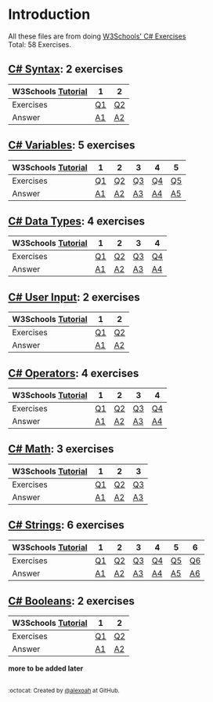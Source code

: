 # Introduction
All these files are from doing [W3Schools' C# Exercises](https://www.w3schools.com/cs/exercise.asp)  
Total: 58 Exercises.

## [C# Syntax](./CS-Syntax): 2 exercises
| W3Schools [Tutorial](https://www.w3schools.com/cs/cs_syntax.asp) | 1 | 2 |
| :--- | --- | --- |
| Exercises | [Q1](https://www.w3schools.com/cs/exercise.asp?filename=exercise_syntax1) | [Q2](https://www.w3schools.com/cs/exercise.asp?filename=exercise_syntax2) |
| Answer | [A1](./CS-Syntax/csSyntaxE1.cs) | [A2](./CS-Syntax/csSyntaxE2.cs) |

## [C# Variables](./CS-Variables): 5 exercises
| W3Schools [Tutorial](https://www.w3schools.com/cs/cs_variables.asp) | 1 | 2 | 3 | 4 | 5 |
| :--- | --- | --- | --- | --- | --- |
| Exercises | [Q1](https://www.w3schools.com/cs/exercise.asp?filename=exercise_variables1) | [Q2](https://www.w3schools.com/cs/exercise.asp?filename=exercise_variables2) | [Q3](https://www.w3schools.com/cs/exercise.asp?filename=exercise_variables3) | [Q4](https://www.w3schools.com/cs/exercise.asp?filename=exercise_variables4) | [Q5](https://www.w3schools.com/cs/exercise.asp?filename=exercise_variables5) |
| Answer | [A1](./CS-Variables/csVariablesE1.cs) | [A2](./CS-Variables/csVariablesE2.cs) | [A3](./CS-Variables/csVariablesE3.cs) | [A4](./CS-Variables/csVariablesE4.cs) | [A5](./CS-Variables/csVariablesE5.cs) |

## [C# Data Types](./CS-DataTypes): 4 exercises
| W3Schools [Tutorial](https://www.w3schools.com/cs/cs_data_types.asp) | 1 | 2 | 3 | 4 |
| :--- | --- | --- | --- | --- |
| Exercises | [Q1](https://www.w3schools.com/cs/exercise.asp?filename=exercise_data_types1) | [Q2](https://www.w3schools.com/cs/exercise.asp?filename=exercise_data_types2) | [Q3](https://www.w3schools.com/cs/exercise.asp?filename=exercise_data_types3) | [Q4](https://www.w3schools.com/cs/exercise.asp?filename=exercise_data_types4) |
| Answer | [A1](./CS-DataTypes/csDataTypesE1.cs) | [A2](./CS-DataTypes/csDataTypesE2.cs) | [A3](./CS-DataTypes/csDataTypesE3.cs) | [A4](./CS-DataTypes/csDataTypesE4.cs) |

## [C# User Input](./CS-UserInput): 2 exercises
| W3Schools [Tutorial](https://www.w3schools.com/cs/cs_user_input.asp) | 1 | 2 |
| :--- | --- | --- |
| Exercises | [Q1](https://www.w3schools.com/cs/exercise.asp?filename=exercise_user_input1) | [Q2](https://www.w3schools.com/cs/exercise.asp?filename=exercise_user_input2) |
| Answer | [A1](./CS-UserInput/csUserInputE1.cs) | [A2](./CS-UserInput/csUserInputE2.cs) |

## [C# Operators](./CS-Operators): 4 exercises
| W3Schools [Tutorial](https://www.w3schools.com/cs/cs_operators.asp) | 1 | 2 | 3 | 4 |
| :--- | --- | --- | --- | --- |
| Exercises | [Q1](https://www.w3schools.com/cs/exercise.asp?filename=exercise_operators1) | [Q2](https://www.w3schools.com/cs/exercise.asp?filename=exercise_operators2) | [Q3](https://www.w3schools.com/cs/exercise.asp?filename=exercise_operators3) | [Q4](https://www.w3schools.com/cs/exercise.asp?filename=exercise_operators4) |
| Answer | [A1](./CS-Operators/csOperatorsE1.cs) | [A2](./CS-Operators/csOperatorsE2.cs) | [A3](./CS-Operators/csOperatorsE3.cs) | [A4](./CS-Operators/csOperatorsE4.cs) |

## [C# Math](./CS-Math): 3 exercises
| W3Schools [Tutorial](https://www.w3schools.com/cs/cs_math.asp) | 1 | 2 | 3 |
| :--- | --- | --- | --- |
| Exercises | [Q1](https://www.w3schools.com/cs/exercise.asp?filename=exercise_math1) | [Q2](https://www.w3schools.com/cs/exercise.asp?filename=exercise_math2) | [Q3](https://www.w3schools.com/cs/exercise.asp?filename=exercise_math3) |
| Answer | [A1](./CS-Math/csMathE1.cs) | [A2](./CS-Math/csMathE2.cs) | [A3](./CS-Math/csMathE3.cs) |

## [C# Strings](./CS-Strings): 6 exercises
| W3Schools [Tutorial](https://www.w3schools.com/cs/cs_strings.asp) | 1 | 2 | 3 | 4 | 5 | 6 |
| :--- | --- | --- | --- | --- | --- | --- |
| Exercises | [Q1](https://www.w3schools.com/cs/exercise.asp?filename=exercise_strings1) | [Q2](https://www.w3schools.com/cs/exercise.asp?filename=exercise_strings2) | [Q3](https://www.w3schools.com/cs/exercise.asp?filename=exercise_strings3) | [Q4](https://www.w3schools.com/cs/exercise.asp?filename=exercise_strings4) | [Q5](https://www.w3schools.com/cs/exercise.asp?filename=exercise_strings5) | [Q6](https://www.w3schools.com/cs/exercise.asp?filename=exercise_strings6) |
| Answer | [A1](./CS-Strings/csStringsE1.cs) | [A2](./CS-Strings/csStringsE2.cs) | [A3](./CS-Strings/csStringsE3.cs) | [A4](./CS-Strings/csStringsE4.cs) | [A5](./CS-Strings/csStringsE5.cs) | [A6](./CS-Strings/csStringsE6.cs) |

## [C# Booleans](./CS-Booleans): 2 exercises
| W3Schools [Tutorial](https://www.w3schools.com/cs/cs_booleans.asp) | 1 | 2 |
| :--- | --- | --- |
| Exercises | [Q1](https://www.w3schools.com/cs/exercise.asp?filename=exercise_booleans1) | [Q2](https://www.w3schools.com/cs/exercise.asp?filename=exercise_booleans2) |
| Answer | [A1](./CS-Booleans/csBooleansE1.cs) | [A2](./CS-Booleans/csBooleansE2.cs) |

  
**more to be added later**

##
<sup>:octocat: Created by [@alexoah](http://github.com/alexoah) at GitHub.</sup>